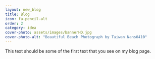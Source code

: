 ```yaml
---
layout: new_blog
title: Blog
icon: fa-pencil-alt
order: 2
category: idea
cover-photo: assets/images/bannerHD.jpg
cover-photo-alt: "Beautiful Beach Photograph by Taiwan Nans0410"
---
```


This text should be some of the first text that you see on my blog page.